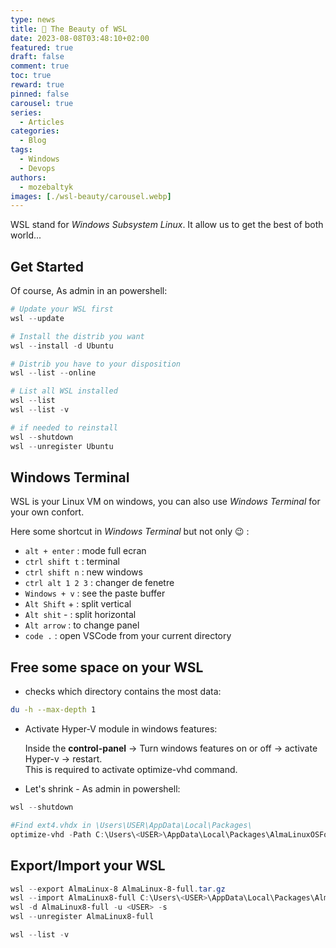 ```yaml
---
type: news 
title: 🎉 The Beauty of WSL
date: 2023-08-08T03:48:10+02:00
featured: true
draft: false
comment: true
toc: true
reward: true
pinned: false
carousel: true
series:
  - Articles
categories:
  - Blog
tags:
  - Windows
  - Devops
authors:
  - mozebaltyk
images: [./wsl-beauty/carousel.webp]
---
```


WSL stand for *Windows Subsystem Linux*. It allow us to get the best of both world...

<!--more-->

## Get Started 

Of course, As admin in an powershell:

```powershell
# Update your WSL first
wsl --update

# Install the distrib you want
wsl --install -d Ubuntu

# Distrib you have to your disposition
wsl --list --online

# List all WSL installed
wsl --list
wsl --list -v

# if needed to reinstall 
wsl --shutdown
wsl --unregister Ubuntu
```

## Windows Terminal 

WSL is your Linux VM on windows, you can also use *Windows Terminal* for your own confort.

Here some shortcut in *Windows Terminal* but not only 😉 : 

  - `alt + enter`      :  mode full ecran 
  - `ctrl shift t`     :  terminal 
  - `ctrl shift n`     :  new windows
  - `ctrl alt 1 2 3`   :  changer de fenetre 
  - `Windows + v`      :  see the paste buffer 
  - `Alt Shift`   +    :  split vertical 
  - `Alt shit`    -    :  split horizontal
  - `Alt arrow`        :  to change panel
  - `code .`           :  open VSCode from your current directory 


## Free some space on your WSL 

* checks which directory contains the most data:

```bash
du -h --max-depth 1
```

* Activate Hyper-V module in windows features:   

  Inside the **control-panel** -> Turn windows features on or off -> activate Hyper-v -> restart.     
  This is required to activate optimize-vhd command.   


* Let's shrink - As admin in powershell:

```powershell
wsl --shutdown

#Find ext4.vhdx in \Users\USER\AppData\Local\Packages\
optimize-vhd -Path C:\Users\<USER>\AppData\Local\Packages\AlmaLinuxOSFoundation.AlmaLinux8WSL_xxxxxxxxxxxxxx\LocalState\ext4.vhdx -Mode full
```


## Export/Import your WSL

```powershell
wsl --export AlmaLinux-8 AlmaLinux-8-full.tar.gz
wsl --import AlmaLinux8-full C:\Users\<USER>\AppData\Local\Packages\Alma8-full .\AlmaLinux-8-full.tar
wsl -d AlmaLinux8-full -u <USER> -s
wsl --unregister AlmaLinux8-full

wsl --list -v
```
